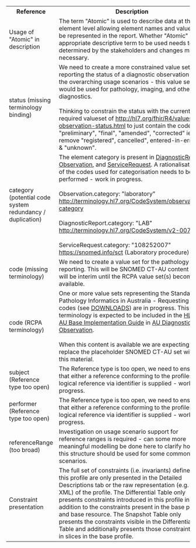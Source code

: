 <table class="list" width="100%">
<tbody>
  <tr>
    <th>Reference</th>
    <th>Description</th>
    <th>Issue No.</th>
  </tr>
  <tr>
      <td>Usage of "Atomic" in description</td>
      <td>The term "Atomic" is used to describe data at the element level allowing element names and values to be represented in the report. Whether "Atomic" is the appropriate descriptive term to be used needs to be determined by the stakeholders and changes made if necessary.</td>
      <td>See <a href="https://github.com/AuDigitalHealth/ci-fhir-r4/issues/30">ci-fhir-r4/issues/30</a> and <a href="https://github.com/AuDigitalHealth/ci-fhir-r4/issues/27">ci-fhir-r4/issues/27</a> </td>
  </tr>
  <tr>
      <td>status (missing terminology binding)</td>
      <td>We need to create a more constrained value set for reporting the status of a diagnostic observation for the overarching usage scenarios - this value set would be used for pathology, imaging, and other diagnostics.<br/><br/>
	  Thinking to constrain the status with the current required valueset of <a href="http://hl7.org/fhir/R4/valueset-observation-status.html">http://hl7.org/fhir/R4/valueset-observation-status.html</a> to just contain the codes of "preliminary", "final", "amended", "corrected" ie remove "registered", cancelled", entered-in-error" & "unknown".</td>
      <td>See <a href="https://github.com/AuDigitalHealth/ci-fhir-r4/issues/30">ci-fhir-r4/issues/30</a>, and <a href="https://jira.aws.tooling/browse/FTR-938">jira.aws.tooling/browse/FTR-938</a></td>
  </tr>
   <tr>
    <td>category (potential code system redundancy / duplication)</td>
    <td>The element category is present in <a href="http://hl7.org/fhir/R4/diagnosticreport.html">DiagnosticReport</a>, <a href="http://hl7.org/fhir/R4/observation.html">Observation</a>, and <a href="http://hl7.org/fhir/R4/servicerequest.html">ServiceRequest</a>. A rationalisation of the codes used for categorisation needs to be performed - work in progress.<br/><br/>
        Observation.category: "laboratory" <a href="http://hl7.org/fhir/R4/codesystem-observation-category.html">http://terminology.hl7.org/CodeSystem/observation-category</a><br/><br/>
        DiagnosticReport.category: "LAB" <a href="http://hl7.org/fhir/R4/v2/0074/index.html">http://terminology.hl7.org/CodeSystem/v2-0074</a><br/><br/>
        ServiceRequest.category: "108252007" <a href="http://hl7.org/fhir/R4/snomedct.html">https://snomed.info/sct</a> (Laboratory procedure)</td>
    <td>See <a href="https://github.com/AuDigitalHealth/ci-fhir-r4/issues/28">ci-fhir-r4/issues/28</a></td>
   </tr>
   <tr>
    <td>code (missing terminology)</td>
    <td>We need to create a value set for the pathology reporting. This will be SNOMED CT-AU content and will be interim until the RCPA value set(s) becomes available.</td>
      <td>See <a href="https://github.com/AuDigitalHealth/ci-fhir-r4/issues/30">ci-fhir-r4/issues/30</a>, and <a href="https://jira.aws.tooling/browse/FTR-248">jira.aws.tooling/browse/FTR-248</a></td>
   </tr> 
    <tr>
    <td>code (RCPA terminology)</td>
    <td>One or more value sets representing the Standard for Pathology Informatics in Australia - Requesting codes (see <a href="https://www.rcpa.edu.au/Library/Practising-Pathology/PTIS/APUTS-Downloads">DOWNLOADS</a>) are in progress. This terminology is expected to be included in the <a href="http://build.fhir.org/ig/hl7au/au-fhir-base/index.html">HL7 AU Base Implementation Guide</a> in <a href="http://build.fhir.org/ig/hl7au/au-fhir-base/StructureDefinition-au-diagnostic-observation.html">AU Diagnostic Observation</a>.<br/><br/>
        When this content is available we are expecting to replace the placeholder SNOMED CT-AU set with this material.</td>
    <td>See <a href="https://github.com/hl7au/au-fhir-base/issues/399">au-fhir-base/issues/399</a></td>
   </tr>
  <tr>
      <td>subject (Reference type too open)</td>
      <td>The Reference type is too open, we need to ensure that either a reference conforming to the profiles or a logical reference via identifier is supplied - work in progress.</td>
      <td>See <a href="https://github.com/AuDigitalHealth/ci-fhir-r4/issues/30">ci-fhir-r4/issues/30</a></td>
  </tr>
  <tr>
      <td>performer (Reference type too open)</td>
      <td>The Reference type is too open, we need to ensure that either a reference conforming to the profiles or a logical reference via identifier is supplied - work in progress.</td>
      <td>See <a href="https://github.com/AuDigitalHealth/ci-fhir-r4/issues/30">ci-fhir-r4/issues/30</a></td>
  </tr>
  <tr>
      <td>referenceRange (too broad)</td>
      <td>Investigation on usage scenario support for reference ranges is required - can some more meaningful modelling be done here to clarify how this structure should be used for some common scenarios.</td>
      <td>See <a href="https://github.com/AuDigitalHealth/ci-fhir-r4/issues/37">ci-fhir-r4/issues/37</a></td>
  </tr>
   <tr>
      <td>Constraint presentation</td>
      <td>The full set of constraints (i.e. invariants) defined in this profile are only presented in the Detailed Descriptions tab or the raw representation (e.g. XML) of the profile. The Differential Table only presents constraints introduced in this profile in addition to the constraints present in the base profile and base resource. The Snapshot Table only presents the constraints visible in the Differential Table and additionally presents those constraints set in slices in the base profile.</td>
      <td>See Zulip <a href="https://chat.fhir.org/#narrow/stream/179252-IG-creation/topic/Derived.20profile.20snapshot.20missing.20upstream.20invariants">Derived profile snapshot missing upstream invariants</a> stream</td>
  </tr>
 </tbody>
</table>
